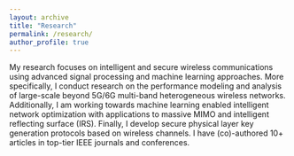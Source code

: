 ```yaml
---
layout: archive
title: "Research"
permalink: /research/
author_profile: true
---
```


My research focuses on intelligent and secure wireless communications using advanced signal processing and machine learning approaches. More specifically, I conduct research on the performance modeling and analysis of large-scale beyond 5G/6G multi-band heterogeneous wireless networks. Additionally, I am working towards machine learning enabled intelligent network optimization with applications to massive MIMO and intelligent reflecting surface (IRS). Finally, I develop secure physical layer key generation protocols based on wireless channels. I have (co)-authored 10+ articles in top-tier IEEE journals and conferences.
